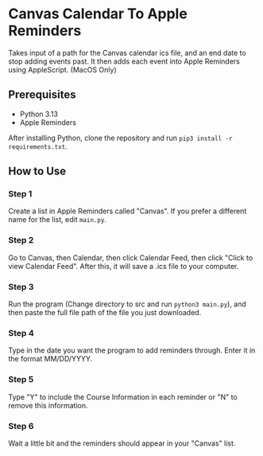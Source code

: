 # Canvas Calendar To Apple Reminders

Takes input of a path for the Canvas calendar ics file, and an end date to stop adding events past.
It then adds each event into Apple Reminders using AppleScript.
(MacOS Only)

## Prerequisites

- Python 3.13
- Apple Reminders

After installing Python, clone the repository and run `pip3 install -r requirements.txt`.

## How to Use

### Step 1

Create a list in Apple Reminders called "Canvas". If you prefer a different name for the list, edit `main.py`.

### Step 2

Go to Canvas, then Calendar, then click Calendar Feed, then click "Click to view Calendar Feed". After this, it will save a .ics file to your computer.

### Step 3

Run the program (Change directory to src and run `python3 main.py`), and then paste the full file path of the file you just downloaded.

### Step 4

Type in the date you want the program to add reminders through. Enter it in the format MM/DD/YYYY.

### Step 5

Type "Y" to include the Course Information in each reminder or "N" to remove this information.

### Step 6

Wait a little bit and the reminders should appear in your "Canvas" list.
